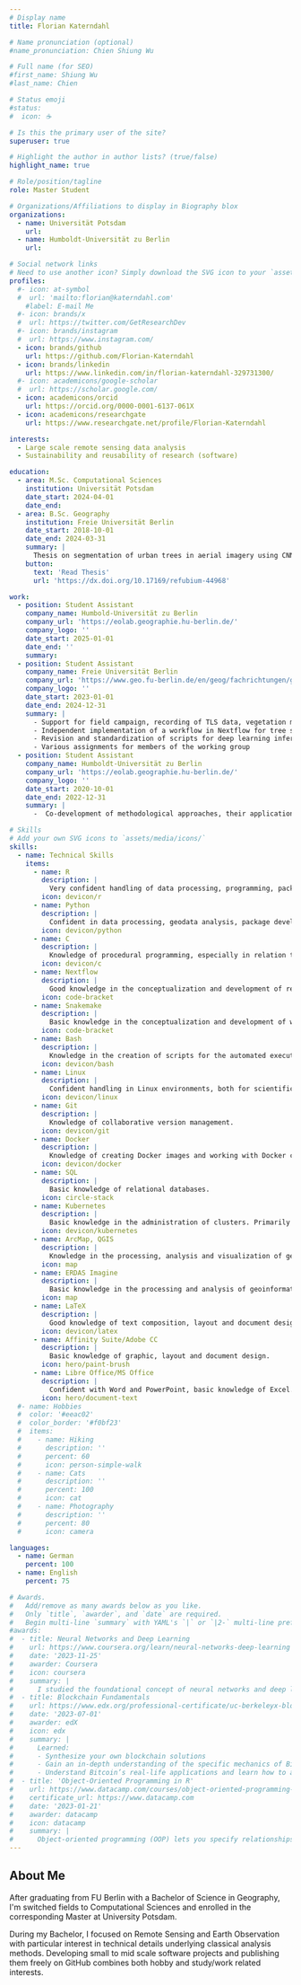 ```yaml
---
# Display name
title: Florian Katerndahl

# Name pronunciation (optional)
#name_pronunciation: Chien Shiung Wu

# Full name (for SEO)
#first_name: Shiung Wu
#last_name: Chien

# Status emoji
#status:
#  icon: ☕️

# Is this the primary user of the site?
superuser: true

# Highlight the author in author lists? (true/false)
highlight_name: true

# Role/position/tagline
role: Master Student

# Organizations/Affiliations to display in Biography blox
organizations:
  - name: Universität Potsdam
    url: 
  - name: Humboldt-Universität zu Berlin
    url: 

# Social network links
# Need to use another icon? Simply download the SVG icon to your `assets/media/icons/` folder.
profiles:
  #- icon: at-symbol
  #  url: 'mailto:florian@katerndahl.com'
    #label: E-mail Me
  #- icon: brands/x
  #  url: https://twitter.com/GetResearchDev
  #- icon: brands/instagram
  #  url: https://www.instagram.com/
  - icon: brands/github
    url: https://github.com/Florian-Katerndahl
  - icon: brands/linkedin
    url: https://www.linkedin.com/in/florian-katerndahl-329731300/
  #- icon: academicons/google-scholar
  #  url: https://scholar.google.com/
  - icon: academicons/orcid
    url: https://orcid.org/0000-0001-6137-061X
  - icon: academicons/researchgate
    url: https://www.researchgate.net/profile/Florian-Katerndahl

interests:
  - Large scale remote sensing data analysis
  - Sustainability and reusability of research (software)

education:
  - area: M.Sc. Computational Sciences
    institution: Universität Potsdam
    date_start: 2024-04-01
    date_end: 
  - area: B.Sc. Geography
    institution: Freie Universität Berlin
    date_start: 2018-10-01
    date_end: 2024-03-31
    summary: |
      Thesis on segmentation of urban trees in aerial imagery using CNNs fine-tuned with synthetic training data. Supervised by [Prof. Dr. Fabian Fassnacht](https://www.geo.fu-berlin.de/en/geog/fachrichtungen/geoinformatik/mitarbeiter/ffassnacht/index.html) and [Dr. Marion Stellmes](https://www.geo.fu-berlin.de/en/geog/fachrichtungen/geoinformatik/mitarbeiter/mstellmes/index.html).
    button:
      text: 'Read Thesis'
      url: 'https://dx.doi.org/10.17169/refubium-44968'

work:
  - position: Student Assistant
    company_name: Humbold-Universität zu Berlin
    company_url: 'https://eolab.geographie.hu-berlin.de/'
    company_logo: ''
    date_start: 2025-01-01
    date_end: ''
    summary:
  - position: Student Assistant
    company_name: Freie Universität Berlin
    company_url: 'https://www.geo.fu-berlin.de/en/geog/fachrichtungen/geoinformatik/index.html'
    company_logo: ''
    date_start: 2023-01-01
    date_end: 2024-12-31
    summary: |
      - Support for field campaign, recording of TLS data, vegetation mapping
      - Independent implementation of a workflow in Nextflow for tree species classification on the basis of provided DL models as well as setup and management of a Kubernetes cluster on EO-Lab
      - Revision and standardization of scripts for deep learning inference
      - Various assignments for members of the working group
  - position: Student Assistant
    company_name: Humboldt-Universität zu Berlin
    company_url: 'https://eolab.geographie.hu-berlin.de/'
    company_logo: ''
    date_start: 2020-10-01
    date_end: 2022-12-31
    summary: |
      -  Co-development of methodological approaches, their application and independent implementation of a remote sensing analysis workflow in *Nextflow*

# Skills
# Add your own SVG icons to `assets/media/icons/`
skills:
  - name: Technical Skills
    items:
      - name: R
        description: |
          Very confident handling of data processing, programming, package development, geodata analysis and visualization and visualization as well as confident handling of statistical evaluation methods.
        icon: devicon/r
      - name: Python
        description: |
          Confident in data processing, geodata analysis, package development and object-oriented programming.
        icon: devicon/python
      - name: C
        description: |
          Knowledge of procedural programming, especially in relation to geodata (GDAL/OGR).
        icon: devicon/c
      - name: Nextflow
        description: |
          Good knowledge in the conceptualization and development of remote sensing analysis workflows and their adaptation for different computing environments.
        icon: code-bracket
      - name: Snakemake
        description: |
          Basic knowledge in the conceptualization and development of workflows and their adaptation for different computing environments.
        icon: code-bracket
      - name: Bash
        description: |
          Knowledge in the creation of scripts for the automated execution of complex workflows in Linux environments.
        icon: devicon/bash
      - name: Linux
        description: |
          Confident handling in Linux environments, both for scientific work processes and in everyday use.
        icon: devicon/linux
      - name: Git
        description: |
          Knowledge of collaborative version management.
        icon: devicon/git
      - name: Docker
        description: |
          Knowledge of creating Docker images and working with Docker containers.
        icon: devicon/docker
      - name: SQL
        description: |
          Basic knowledge of relational databases.
        icon: circle-stack
      - name: Kubernetes
        description: |
          Basic knowledge in the administration of clusters. Primarily in the cloud environment "EO-Lab".
        icon: devicon/kubernetes
      - name: ArcMap, QGIS
        description: |
          Knowledge in the processing, analysis and visualization of geoinformation.
        icon: map
      - name: ERDAS Imagine
        description: |
          Basic knowledge in the processing and analysis of geoinformation.
        icon: map
      - name: LaTeX
        description: |
          Good knowledge of text composition, layout and document design.
        icon: devicon/latex
      - name: Affinity Suite/Adobe CC
        description: |
          Basic knowledge of graphic, layout and document design.
        icon: hero/paint-brush
      - name: Libre Office/MS Office
        description: |
          Confident with Word and PowerPoint, basic knowledge of Excel.
        icon: hero/document-text
  #- name: Hobbies
  #  color: '#eeac02'
  #  color_border: '#f0bf23'
  #  items:
  #    - name: Hiking
  #      description: ''
  #      percent: 60
  #      icon: person-simple-walk
  #    - name: Cats
  #      description: ''
  #      percent: 100
  #      icon: cat
  #    - name: Photography
  #      description: ''
  #      percent: 80
  #      icon: camera

languages:
  - name: German
    percent: 100
  - name: English
    percent: 75

# Awards.
#   Add/remove as many awards below as you like.
#   Only `title`, `awarder`, and `date` are required.
#   Begin multi-line `summary` with YAML's `|` or `|2-` multi-line prefix and indent 2 spaces below.
#awards:
#  - title: Neural Networks and Deep Learning
#    url: https://www.coursera.org/learn/neural-networks-deep-learning
#    date: '2023-11-25'
#    awarder: Coursera
#    icon: coursera
#    summary: |
#      I studied the foundational concept of neural networks and deep learning. By the end, I was familiar with the significant technological trends driving the rise of deep learning; build, train, and apply fully connected deep neural networks; implement efficient (vectorized) neural networks; identify key parameters in a neural network’s architecture; and apply deep learning to your own applications.
#  - title: Blockchain Fundamentals
#    url: https://www.edx.org/professional-certificate/uc-berkeleyx-blockchain-fundamentals
#    date: '2023-07-01'
#    awarder: edX
#    icon: edx
#    summary: |
#      Learned:
#      - Synthesize your own blockchain solutions
#      - Gain an in-depth understanding of the specific mechanics of Bitcoin
#      - Understand Bitcoin’s real-life applications and learn how to attack and destroy Bitcoin, Ethereum, smart contracts and Dapps, and alternatives to Bitcoin’s Proof-of-Work consensus algorithm
#  - title: 'Object-Oriented Programming in R'
#    url: https://www.datacamp.com/courses/object-oriented-programming-with-s3-and-r6-in-r
#    certificate_url: https://www.datacamp.com
#    date: '2023-01-21'
#    awarder: datacamp
#    icon: datacamp
#    summary: |
#      Object-oriented programming (OOP) lets you specify relationships between functions and the objects that they can act on, helping you manage complexity in your code. This is an intermediate level course, providing an introduction to OOP, using the S3 and R6 systems. S3 is a great day-to-day R programming tool that simplifies some of the functions that you write. R6 is especially useful for industry-specific analyses, working with web APIs, and building GUIs.
---
```


## About Me

After graduating from FU Berlin with a Bachelor of Science in Geography, I'm switched fields to Computational Sciences and enrolled in the corresponding Master at University Potsdam.

During my Bachelor, I focused on Remote Sensing and Earth Observation with particular interest in technical details underlying classical analysis methods. Developing small to mid scale software projects and publishing them freely on GitHub combines both hobby and study/work related interests.

